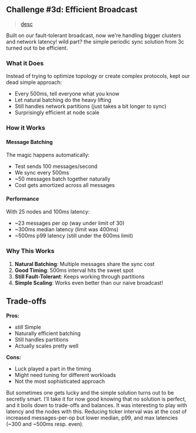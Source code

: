 ## Challenge #3d: Efficient Broadcast 

> [desc](https://fly.io/dist-sys/3d/)

Built on our fault-tolerant broadcast, now we're handling bigger clusters and network latency! wild part? the simple periodic sync solution from 3c turned out to be efficient.

### What it Does
Instead of trying to optimize topology or create complex protocols, kept our dead simple approach:
- Every 500ms, tell everyone what you know
- Let natural batching do the heavy lifting
- Still handles network partitions (just takes a bit longer to sync)
- Surprisingly efficient at node scale

### How it Works

#### Message Batching
The magic happens automatically:
- Test sends 100 messages/second
- We sync every 500ms
- ~50 messages batch together naturally
- Cost gets amortized across all messages

#### Performance 
With 25 nodes and 100ms latency:
- ~23 messages per op (way under limit of 30)
- ~300ms median latency (limit was 400ms)
- ~500ms p99 latency (still under the 600ms limit)

### Why This Works
1. **Natural Batching**: Multiple messages share the sync cost
2. **Good Timing**: 500ms interval hits the sweet spot
3. **Still Fault-Tolerant**: Keeps working through partitions
4. **Simple Scaling**: Works even better than our naive broadcast!

## Trade-offs
**Pros:**
- _still_ Simple
- Naturally efficient batching
- Still handles partitions
- Actually scales pretty well

**Cons:**
- Luck played a part in the timing
- Might need tuning for different workloads
- Not the most sophisticated approach

But sometimes one gets lucky and the simple solution turns out to be secretly smart.
I'll take it for now good knowing that no solution is perfect, and it boils down to trade-offs and balances.
It was interesting to play with latency and the nodes with this. Reducing ticker interval was at the cost of increased messages-per-op but lower median, p99, and max latencies (~300 and ~500ms resp. even).